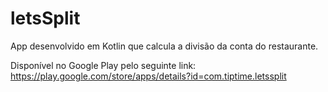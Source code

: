 # letsSplit

App desenvolvido em Kotlin que calcula a divisão da conta do restaurante.

Disponível no Google Play pelo seguinte link: https://play.google.com/store/apps/details?id=com.tiptime.letssplit 
